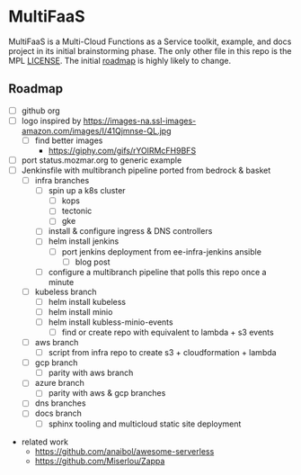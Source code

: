 # MultiFaaS

MultiFaaS is a Multi-Cloud Functions as a Service toolkit, example, and docs project in its initial brainstorming phase.
The only other file in this repo is the MPL [LICENSE](./LICENSE). The initial [roadmap](#roadmap) is highly likely to change.

## Roadmap <a name="roadmap"></a>

- [ ] github org
- [ ] logo inspired by https://images-na.ssl-images-amazon.com/images/I/41Qjmnse-QL.jpg
  - [ ] find better images
    - https://giphy.com/gifs/rYOlRMcFH9BFS
- [ ] port status.mozmar.org to generic example
- [ ] Jenkinsfile with multibranch pipeline ported from bedrock & basket
  - [ ] infra branches
      - [ ] spin up a k8s cluster
        - [ ] kops
        - [ ] tectonic
        - [ ] gke
      - [ ] install & configure ingress & DNS controllers
      - [ ] helm install jenkins
        - [ ] port jenkins deployment from ee-infra-jenkins ansible
          - [ ] blog post
      - [ ] configure a multibranch pipeline that polls this repo once a minute
  - [ ] kubeless branch
    - [ ] helm install kubeless
    - [ ] helm install minio
    - [ ] helm install kubless-minio-events
      - [ ] find or create repo with equivalent to lambda + s3 events
  - [ ] aws branch
    - [ ] script from infra repo to create s3 + cloudformation + lambda
  - [ ] gcp branch
    - [ ] parity with aws branch
  - [ ] azure branch
    - [ ] parity with aws & gcp branches
  - [ ] dns branches 
  - [ ] docs branch
    - [ ] sphinx tooling and multicloud static site deployment
- related work
  - https://github.com/anaibol/awesome-serverless
  - https://github.com/Miserlou/Zappa 
